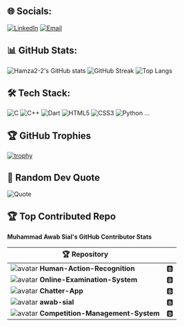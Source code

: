 ## 🌐 Socials:
[![LinkedIn](https://img.shields.io/badge/LinkedIn-0077B5?style=for-the-badge&logo=linkedin)](your-linkedin-url)
[![Email](https://img.shields.io/badge/Email-D14836?style=for-the-badge&logo=gmail&logoColor=white)](mailto:your-email)

## 📊 GitHub Stats:

![Hamza2-2's GitHub stats](https://github-readme-stats.vercel.app/api?username=Hamza2-2&theme=radical&show_icons=true)
![GitHub Streak](https://github-readme-streak-stats.herokuapp.com/?user=Hamza2-2&theme=radical)
![Top Langs](https://github-readme-stats.vercel.app/api/top-langs/?username=Hamza2-2&layout=compact&theme=radical)



## 🛠️ Tech Stack:
![C](https://img.shields.io/badge/C-00599C?style=for-the-badge&logo=c)
![C++](https://img.shields.io/badge/C++-00599C?style=for-the-badge&logo=cplusplus)
![Dart](https://img.shields.io/badge/Dart-0175C2?style=for-the-badge&logo=dart)
![HTML5](https://img.shields.io/badge/HTML5-E34F26?style=for-the-badge&logo=html5)
![CSS3](https://img.shields.io/badge/CSS3-1572B6?style=for-the-badge&logo=css3)
![Python](https://img.shields.io/badge/Python-3776AB?style=for-the-badge&logo=python)
...

## 🏆 GitHub Trophies
[![trophy](https://github-profile-trophy.vercel.app/?username=Hamza2-2&theme=radical)](https://github.com/ryo-ma/github-profile-trophy)

## 💬 Random Dev Quote
![Quote](https://quotes-github-readme.vercel.app/api?type=horizontal&theme=radical)


## 🏆 Top Contributed Repo

**Muhammad Awab Sial's GitHub Contributor Stats**

| 🏆 Repository                        |    |
|--------------------------------------|:--:|
| ![avatar](https://avatars.githubusercontent.com/u/0000001?v=4) **Human-Action-Recognition** | 🅱️ |
| ![avatar](https://avatars.githubusercontent.com/u/0000001?v=4) **Online-Examination-System** | 🅱️ |
| ![avatar](https://avatars.githubusercontent.com/u/0000001?v=4) **Chatter-App** | 🅱️ |
| ![avatar](https://avatars.githubusercontent.com/u/0000001?v=4) **awab-sial** | 🅱️ |
| ![avatar](https://avatars.githubusercontent.com/u/0000001?v=4) **Competition-Management-System** | 🅱️ |
